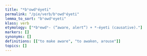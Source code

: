 ```yaml
---
title: "*bʰowdʰéyeti"
permalink: "/pie/verb/bʰowdʰéyeti"
lemma_to_sort: "bʰowdʰeyeti"
klass: verb
etymology: ["*bʰewdʰ- (“aware, alert”) +‎ *-éyeti (causative)."]
markers: []
synonyms: []
definitions: [["to make aware", "to awaken, arouse"]]
topics: []
---
```

